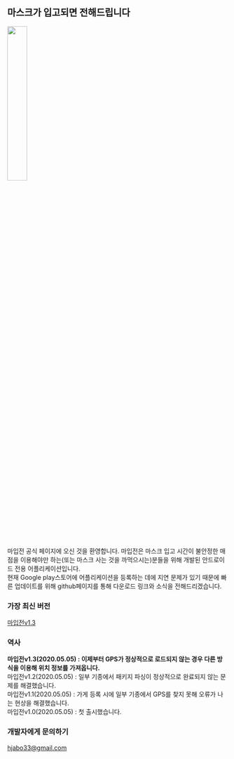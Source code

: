 ## 마스크가 입고되면 전해드립니다

<img width="30%" src="https://user-images.githubusercontent.com/46516483/80445070-53868280-894e-11ea-9805-d4b8504a935a.png">

                                                                                                                         
마입전 공식 페이지에 오신 것을 환영합니다. 마입전은 마스크 입고 시간이 불안정한 매점을 이용해야만 하는(또는 마스크 사는 것을 까먹으시는)분들을 위해 개발된 안드로이드 전용 어플리케이션입니다.  
현재 Google play스토어에 어플리케이션을 등록하는 데에 지연 문제가 있기 때문에 빠른 업데이트를 위해 github페이지를 통해 다운로드 링크와 소식을 전해드리겠습니다.

### 가장 최신 버전
[마입전v1.3](https://github.com/hjabo/hjabo.github.io/releases/download/1.3/MaEipJun.v1.3.apk)

### 역사
**마입전v1.3(2020.05.05) : 이제부터 GPS가 정상적으로 로드되지 않는 경우 다른 방식을 이용해 위치 정보를 가져옵니다.**  
마입전v1.2(2020.05.05) : 일부 기종에서 패키지 파싱이 정상적으로 완료되지 않는 문제를 해결했습니다.  
마입전v1.1(2020.05.05) : 가게 등록 시에 일부 기종에서 GPS를 찾지 못해 오류가 나는 현상을 해결했습니다.  
마입전v1.0(2020.05.05) : 첫 출시했습니다.  

### 개발자에게 문의하기
<hjabo33@gmail.com>
